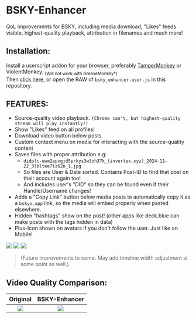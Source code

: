 # BSKY-Enhancer
QoL improvements for BSKY, including media download, "Likes" feeds visible, highest-quality playback, attribution in filenames and much more!

## Installation:
Install a userscript addon for your browser, preferably [TamperMonkey](https://www.tampermonkey.net/) or ViolentMonkey. <sub>(Will not work with GreaseMonkey*)</sub><br/>
Then [click here](https://github.com/Invertex/BSKY-Enhancer/raw/main/bsky_enhancer.user.js), or open the RAW of `bsky_enhancer.user.js` in this repository.

## FEATURES:
- Source-quality video playback. `(Chrome can't, but highest-quality stream will play instantly!)`
- Show "Likes" feed on all profiles!
- Download video button below posts.
- Custom context menu on media for interacting with the source-quality content
- Saves files with proper attribution e.g:
  - `didplc-ewm2epvgjd5prkys3w3oh37k_(invertex.xyz)_2024-11-22_3lbltee7tz62n_1.jpg`
  - So files are User & Date sorted. Contains Post-ID to find that post on their account again too!
  - And includes user's "DID" so they can be found even if their Handle/Username changes!
- Adds a "Copy Link" button below media posts to automatically copy it as a `bskyx.app` link, so the media will embed properly when pasted elsewhere.
- Hidden "hashtags" show on the post! (other apps like deck.blue can make posts with the tags hidden in data)
- Plus-Icon shown on avatars if you don't follow the user. Just like on Mobile!

![](https://i.imgur.com/PylWOw3.png)
![](https://i.imgur.com/nv8k9dV.png)
[<img src="https://i.imgur.com/keJqWPD.png">](https://bsky.app/profile/invertex.xyz/post/3lig6enxj6s2d)
>(Future improvements to come. May add timeline width adjustment at some point as well.)


## Video Quality Comparison:
Original           |  BSKY-Enhancer
:-------------------------:|:-------------------------:
![](https://i.imgur.com/zjKzXNr.png)  |  ![](https://i.imgur.com/1kc1nbE.png)
